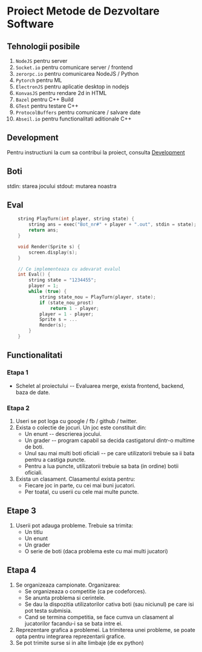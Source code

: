 # Proiect Metode de Dezvoltare Software

## Tehnologii posibile

1. `NodeJS` pentru server
1. `Socket.io` pentru comunicare server / frontend
1. `zerorpc.io` pentru comunicarea NodeJS / Python
1. `Pytorch` pentru ML
1. `ElectronJS` pentru aplicatie desktop in nodejs
1. `KonvasJS` pentru rendare 2d in HTML
1. `Bazel` pentru C++ Build
1. `GTest` pentru testare C++
1. `ProtocolBuffers` pentru comunicare / salvare date
1. `Abseil.io` pentru functionalitati aditionale C++


## Development

Pentru instructiuni la cum sa contribui la proiect, consulta [Development](Development.md)

## Boti

stdin: starea jocului
stdout: mutarea noastra

## Eval

```c++
    string PlayTurn(int player, string state) {
        string ans = exec("Bot_nr#" + player + ".out", stdin = state);
        return ans;
    }

    void Render(Sprite s) {
        screen.display(s);
    }

    // Ce implementeaza cu adevarat evalul
    int Eval() {
        string state = "1234455";
        player = 1;
        while (true) {
            string state_nou = PlayTurn(player, state);
            if (state_nou_prost)
                return 1 - player;
            player = 1 - player;
            Sprite s = ...
            Render(s);
        }
    }
```

## Functionalitati

### Etapa 1
* Schelet al proiectului -- Evaluarea merge, exista frontend, backend, baza de date.

### Etapa 2

1. Useri se pot loga cu google / fb / github / twitter.
2. Exista o colectie de jocuri.
    Un joc este constituit din:
    * Un enunt -- descrierea jocului.
    * Un grader -- program capabil sa decida castigatorul dintr-o multime de boti.
    * Unul sau mai multi boti oficiali -- pe care utilizatorii trebuie sa ii bata pentru a castiga puncte.
    * Pentru a lua puncte, utilizatorii trebuie sa bata (in ordine) botii oficiali.
3. Exista un clasament.
    Clasamentul exista pentru:
    * Fiecare joc in parte, cu cei mai buni jucatori.
    * Per toatal, cu userii cu cele mai multe puncte.

## Etape 3

1. Userii pot adauga probleme.
    Trebuie sa trimita:
    * Un titlu
    * Un enunt
    * Un grader
    * O serie de boti (daca problema este cu mai multi jucatori)

## Etapa 4

1. Se organizeaza campionate.
    Organizarea:
    * Se organizeaza o competitie (ca pe codeforces).
    * Se anunta problema si cerintele.
    * Se dau la dispozitia utilizatorilor cativa boti (sau niciunul) pe care isi pot testa submisia.
    * Cand se termina competitia, se face cumva un clasament al jucatorilor facandu-i sa se bata intre ei.
2. Reprezentare grafica a problemei.
    La trimiterea unei probleme, se poate opta pentru integrarea reprezentarii grafice.
3. Se pot trimite surse si in alte limbaje (de ex python)